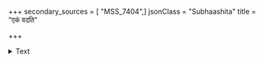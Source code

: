 +++
secondary_sources = [ "MSS_7404",]
jsonClass = "Subhaashita"
title = "एकं वदति"

+++

<details><summary>Text</summary>

एकं वदति मनो मम यामि न यामीति हृदयमपरं मे।  
हृदयद्वयमुचितं तव सुन्दरि हृतकान्तचित्तायाः॥
</details>
